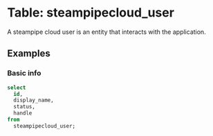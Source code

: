 # Table: steampipecloud_user

A steampipe cloud user is an entity that interacts with the application.


## Examples

### Basic info

```sql
select
  id,
  display_name,
  status,
  handle
from
  steampipecloud_user;
```
